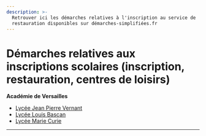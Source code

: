 ```yaml
---
description: >-
  Retrouver ici les démarches relatives à l'inscription au service de
  restauration disponibles sur démarches-simplifiées.fr
---
```


# Démarches relatives aux inscriptions scolaires (inscription, restauration, centres de loisirs)

**Académie de Versailles**

* [Lycée Jean Pierre Vernant](https://www.demarches-simplifiees.fr/commencer/reinscriptionresto2021-2022)
* [Lycée Louis Bascan](https://www.demarches-simplifiees.fr/commencer/lyceelouisbascan-inscriptionrestauration)
* [Lycée Marie Curie](https://www.demarches-simplifiees.fr/commencer/lycee-marie-curie-inscription-service-restauration-2021-2022)



****

